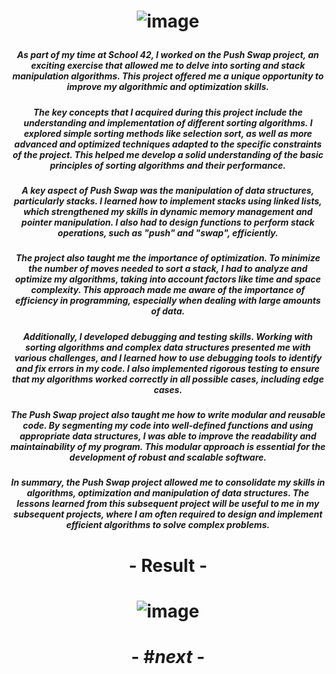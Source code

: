 # <p align="center"> ![image](https://github.com/ChrstphrChevalier/42Cursus/assets/146819291/e33c8da2-80a0-4267-939f-56686fdba212) </p>

##### <p align="center"> *As part of my time at School 42, I worked on the Push Swap project, an exciting exercise that allowed me to delve into sorting and stack manipulation algorithms. This project offered me a unique opportunity to improve my algorithmic and optimization skills.* </p>

##### <p align="center"> *The key concepts that I acquired during this project include the understanding and implementation of different sorting algorithms. I explored simple sorting methods like selection sort, as well as more advanced and optimized techniques adapted to the specific constraints of the project. This helped me develop a solid understanding of the basic principles of sorting algorithms and their performance.* </p>

##### <p align="center"> *A key aspect of Push Swap was the manipulation of data structures, particularly stacks. I learned how to implement stacks using linked lists, which strengthened my skills in dynamic memory management and pointer manipulation. I also had to design functions to perform stack operations, such as "push" and "swap", efficiently.* </p>

##### <p align="center"> *The project also taught me the importance of optimization. To minimize the number of moves needed to sort a stack, I had to analyze and optimize my algorithms, taking into account factors like time and space complexity. This approach made me aware of the importance of efficiency in programming, especially when dealing with large amounts of data.* </p>

##### <p align="center"> *Additionally, I developed debugging and testing skills. Working with sorting algorithms and complex data structures presented me with various challenges, and I learned how to use debugging tools to identify and fix errors in my code. I also implemented rigorous testing to ensure that my algorithms worked correctly in all possible cases, including edge cases.* </p>

##### <p align="center"> *The Push Swap project also taught me how to write modular and reusable code. By segmenting my code into well-defined functions and using appropriate data structures, I was able to improve the readability and maintainability of my program. This modular approach is essential for the development of robust and scalable software.* </p>

##### <p align="center"> *In summary, the Push Swap project allowed me to consolidate my skills in algorithms, optimization and manipulation of data structures. The lessons learned from this subsequent project will be useful to me in my subsequent projects, where I am often required to design and implement efficient algorithms to solve complex problems.* </p>

# <p align="center"> - Result - </p>

# <p align="center"> ![image](https://github.com/ChrstphrChevalier/42Cursus/assets/146819291/6e0c6ab2-97fb-4b22-86c6-5ece06c6acb0) </p>

# <p align="center"> - #*next* - </p>
